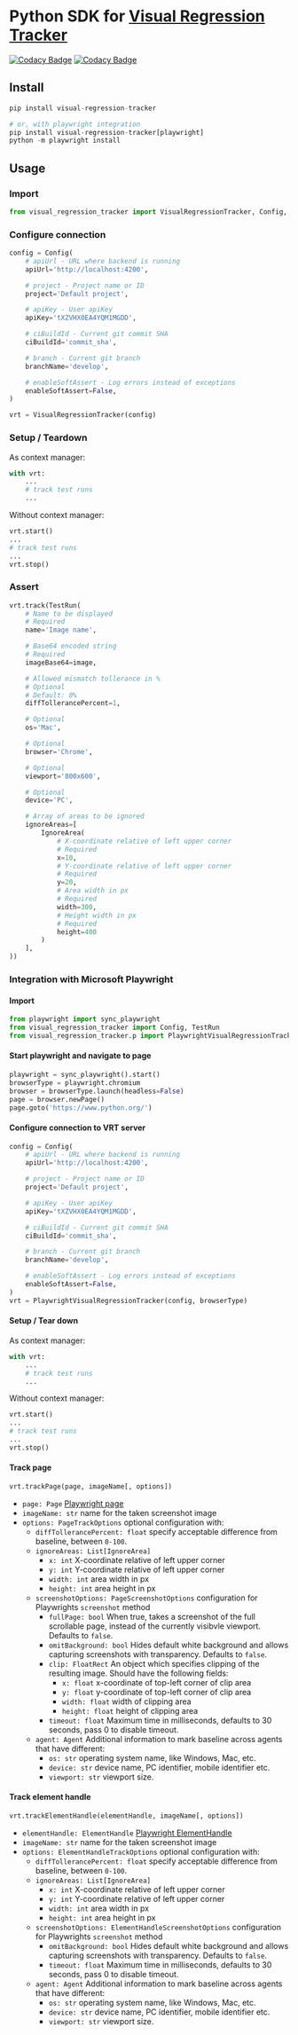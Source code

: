 # Python SDK for [Visual Regression Tracker](https://github.com/Visual-Regression-Tracker/Visual-Regression-Tracker)

[![Codacy Badge](https://app.codacy.com/project/badge/Grade/0b98190cea064d6f9f1210da653ba37b)](https://www.codacy.com/gh/Visual-Regression-Tracker/sdk-python?utm_source=github.com&amp;utm_medium=referral&amp;utm_content=Visual-Regression-Tracker/sdk-python&amp;utm_campaign=Badge_Grade)
[![Codacy Badge](https://app.codacy.com/project/badge/Coverage/0b98190cea064d6f9f1210da653ba37b)](https://www.codacy.com/gh/Visual-Regression-Tracker/sdk-python?utm_source=github.com&utm_medium=referral&utm_content=Visual-Regression-Tracker/sdk-python&utm_campaign=Badge_Coverage)

## Install

```python
pip install visual-regression-tracker

# or, with playwright integration
pip install visual-regression-tracker[playwright]
python -m playwright install
```

## Usage

### Import

```python
from visual_regression_tracker import VisualRegressionTracker, Config, TestRun
```

### Configure connection

```python
config = Config(
    # apiUrl - URL where backend is running 
    apiUrl='http://localhost:4200',

    # project - Project name or ID
    project='Default project',

    # apiKey - User apiKey
    apiKey='tXZVHX0EA4YQM1MGDD',

    # ciBuildId - Current git commit SHA
    ciBuildId='commit_sha',

    # branch - Current git branch 
    branchName='develop',

    # enableSoftAssert - Log errors instead of exceptions
    enableSoftAssert=False,
)

vrt = VisualRegressionTracker(config)
```

### Setup / Teardown

As context manager:
```python
with vrt:
    ...
    # track test runs
    ...
```

Without context manager:
```python
vrt.start()
...
# track test runs
...
vrt.stop()
```

### Assert

```python
vrt.track(TestRun(
    # Name to be displayed
    # Required
    name='Image name',

    # Base64 encoded string
    # Required
    imageBase64=image,

    # Allowed mismatch tollerance in %
    # Optional
    # Default: 0%
    diffTollerancePercent=1,

    # Optional
    os='Mac',

    # Optional
    browser='Chrome',

    # Optional
    viewport='800x600',

    # Optional
    device='PC',

    # Array of areas to be ignored
    ignoreAreas=[
        IgnoreArea(
            # X-coordinate relative of left upper corner
            # Required
            x=10,
            # Y-coordinate relative of left upper corner
            # Required
            y=20,
            # Area width in px
            # Required
            width=300,
            # Height width in px
            # Required
            height=400
        )
    ],
))
```

### Integration with Microsoft Playwright
#### Import
```python
from playwright import sync_playwright
from visual_regression_tracker import Config, TestRun
from visual_regression_tracker.p import PlaywrightVisualRegressionTracker
```

#### Start playwright and navigate to page
```python
playwright = sync_playwright().start()
browserType = playwright.chromium
browser = browserType.launch(headless=False)
page = browser.newPage()
page.goto('https://www.python.org/')
```

#### Configure connection to VRT server
```python
config = Config(
    # apiUrl - URL where backend is running 
    apiUrl='http://localhost:4200',

    # project - Project name or ID
    project='Default project',

    # apiKey - User apiKey
    apiKey='tXZVHX0EA4YQM1MGDD',

    # ciBuildId - Current git commit SHA
    ciBuildId='commit_sha',

    # branch - Current git branch 
    branchName='develop',

    # enableSoftAssert - Log errors instead of exceptions
    enableSoftAssert=False,
)
vrt = PlaywrightVisualRegressionTracker(config, browserType)
```

#### Setup / Tear down

As context manager:
```python
with vrt:
    ...
    # track test runs
    ...
```

Without context manager:
```python
vrt.start()
...
# track test runs
...
vrt.stop()
```

#### Track page
```python
vrt.trackPage(page, imageName[, options])
```

- `page: Page` [Playwright page](https://microsoft.github.io/playwright-python/sync_api.html#playwright.sync_api.Page)
- `imageName: str` name for the taken screenshot image
- `options: PageTrackOptions` optional configuration with:
  - `diffTollerancePercent: float` specify acceptable difference from baseline, between `0-100`.
  - `ignoreAreas: List[IgnoreArea]` 
    - `x: int`  X-coordinate relative of left upper corner
    - `y: int`  Y-coordinate relative of left upper corner
    - `width: int`  area width in px
    - `height: int` area height in px
  - `screenshotOptions: PageScreenshotOptions` configuration for Playwrights `screenshot` method
    - `fullPage: bool`  When true, takes a screenshot of the full scrollable page, instead of the currently visibvle viewport. Defaults to `false`.
    - `omitBackground: bool`  Hides default white background and allows capturing screenshots with transparency. Defaults to `false`.
    - `clip: FloatRect` An object which specifies clipping of the resulting image. Should have the following fields:
      - `x: float` x-coordinate of top-left corner of clip area
      - `y: float` y-coordinate of top-left corner of clip area
      - `width: float` width of clipping area
      - `height: float` height of clipping area
    - `timeout: float` Maximum time in milliseconds, defaults to 30 seconds, pass 0 to disable timeout.
  - `agent: Agent` Additional information to mark baseline across agents that have different:
    - `os: str`  operating system name, like Windows, Mac, etc.
    - `device: str`  device name, PC identifier, mobile identifier etc.
    - `viewport: str` viewport size.

#### Track element handle
```python
vrt.trackElementHandle(elementHandle, imageName[, options])
```

- `elementHandle: ElementHandle` [Playwright ElementHandle](https://microsoft.github.io/playwright-python/sync_api.html#playwright.sync_api.ElementHandle)
- `imageName: str` name for the taken screenshot image
- `options: ElementHandleTrackOptions` optional configuration with:
  - `diffTollerancePercent: float` specify acceptable difference from baseline, between `0-100`.
  - `ignoreAreas: List[IgnoreArea]` 
    - `x: int`  X-coordinate relative of left upper corner
    - `y: int`  Y-coordinate relative of left upper corner
    - `width: int`  area width in px
    - `height: int` area height in px
  - `screenshotOptions: ElementHandleScreenshotOptions` configuration for Playwrights `screenshot` method
    - `omitBackground: bool`  Hides default white background and allows capturing screenshots with transparency. Defaults to `false`.
    - `timeout: float` Maximum time in milliseconds, defaults to 30 seconds, pass 0 to disable timeout.
  - `agent: Agent` Additional information to mark baseline across agents that have different:
    - `os: str`  operating system name, like Windows, Mac, etc.
    - `device: str`  device name, PC identifier, mobile identifier etc.
    - `viewport: str` viewport size.






